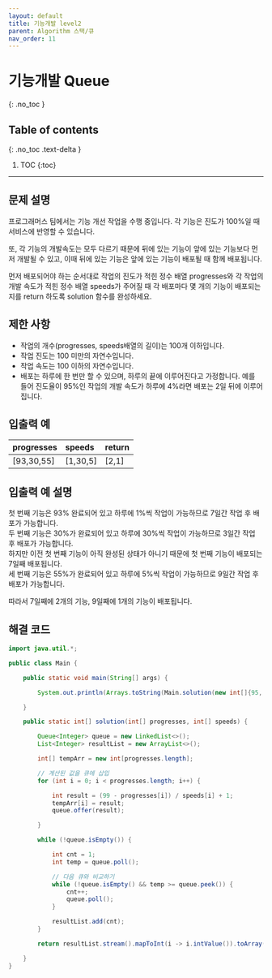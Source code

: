```yaml
---
layout: default
title: 기능개발 level2
parent: Algorithm 스택/큐
nav_order: 11
---
```


# 기능개발 Queue
{: .no_toc }

## Table of contents
{: .no_toc .text-delta }

1. TOC
{:toc}
---

## 문제 설명

프로그래머스 팀에서는 기능 개선 작업을 수행 중입니다. 각 기능은 진도가 100%일 때 서비스에 반영할 수 있습니다.  

또, 각 기능의 개발속도는 모두 다르기 때문에 뒤에 있는 기능이 앞에 있는 기능보다 먼저 개발될 수 있고, 이때 뒤에 있는 기능은 앞에 있는 기능이 배포될 때 함께 배포됩니다.  

먼저 배포되어야 하는 순서대로 작업의 진도가 적힌 정수 배열 progresses와 각 작업의 개발 속도가 적힌 정수 배열 speeds가 주어질 때 각 배포마다 몇 개의 기능이 배포되는지를 return 하도록 solution 함수를 완성하세요.  

## 제한 사항

* 작업의 개수(progresses, speeds배열의 길이)는 100개 이하입니다.
* 작업 진도는 100 미만의 자연수입니다.
* 작업 속도는 100 이하의 자연수입니다.
* 배포는 하루에 한 번만 할 수 있으며, 하루의 끝에 이루어진다고 가정합니다. 예를 들어 진도율이 95%인 작업의 개발 속도가 하루에 4%라면 배포는 2일 뒤에 이루어집니다.


## 입출력 예

| progresses  | speeds    | return   |
|:------------|:----------|:---------|
| [93,30,55]  | [1,30,5]  | [2,1]    |

## 입출력 예 설명

첫 번째 기능은 93% 완료되어 있고 하루에 1%씩 작업이 가능하므로 7일간 작업 후 배포가 가능합니다.  
두 번째 기능은 30%가 완료되어 있고 하루에 30%씩 작업이 가능하므로 3일간 작업 후 배포가 가능합니다.  
하지만 이전 첫 번째 기능이 아직 완성된 상태가 아니기 때문에 첫 번째 기능이 배포되는 7일째 배포됩니다.  
세 번째 기능은 55%가 완료되어 있고 하루에 5%씩 작업이 가능하므로 9일간 작업 후 배포가 가능합니다.  

따라서 7일째에 2개의 기능, 9일째에 1개의 기능이 배포됩니다.  

## 해결 코드
```java
import java.util.*;

public class Main {

    public static void main(String[] args) {

        System.out.println(Arrays.toString(Main.solution(new int[]{95, 95, 95, 95}, new int[]{4, 3, 2, 1})));

    }

    public static int[] solution(int[] progresses, int[] speeds) {

        Queue<Integer> queue = new LinkedList<>();
        List<Integer> resultList = new ArrayList<>();

        int[] tempArr = new int[progresses.length];

        // 계산된 값을 큐에 삽입
        for (int i = 0; i < progresses.length; i++) {

            int result = (99 - progresses[i]) / speeds[i] + 1;
            tempArr[i] = result;
            queue.offer(result);

        }

        while (!queue.isEmpty()) {

            int cnt = 1;
            int temp = queue.poll();

            // 다음 큐와 비교하기
            while (!queue.isEmpty() && temp >= queue.peek()) {
                cnt++;
                queue.poll();
            }

            resultList.add(cnt);
        }

        return resultList.stream().mapToInt(i -> i.intValue()).toArray();

    }
}
```